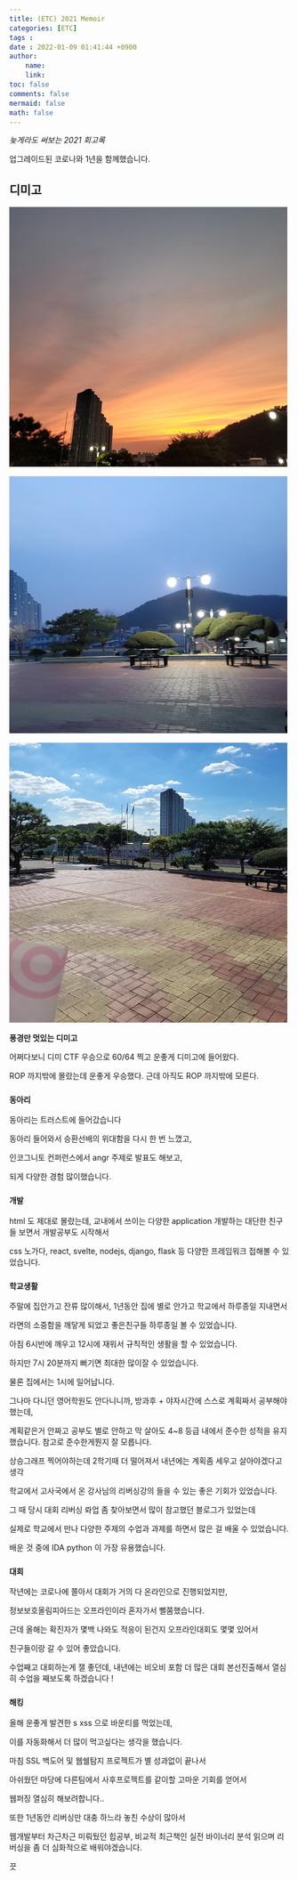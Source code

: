 ```yaml
---
title: (ETC) 2021 Memoir
categories: [ETC]
tags : 
date : 2022-01-09 01:41:44 +0900
author:
    name: 
    link: 
toc: false
comments: false
mermaid: false
math: false
---
```


*늦게라도 써보는 2021 회고록*

업그레이드된 코로나와 1년을 함께했습니다.

## 디미고

![IMG_20210913_185626.jpg](/assets/img/2022-01-09-(etc)-2021-memoir/IMG_20210913_185626.jpg)

![20210314_185444.jpg](/assets/img/2022-01-09-(etc)-2021-memoir/20210314_185444.jpg)

![IMG_20210917_151654.jpg](/assets/img/2022-01-09-(etc)-2021-memoir/IMG_20210917_151654.jpg)

**풍경만 멋있는 디미고**

어쩌다보니 디미 CTF 우승으로 60/64 찍고 운좋게 디미고에 들어왔다.

ROP 까지밖에 몰랐는데  운좋게 우승했다. 근데 아직도 ROP 까지밖에 모른다.

### `동아리`

동아리는 트러스트에 들어갔습니다

동아리 들어와서 승환선배의 위대함을 다시 한 번 느꼈고,

인코그니토 컨퍼런스에서 angr 주제로 발표도 해보고,

되게 다양한 경험 많이했습니다.

### `개발`

html 도 제대로 몰랐는데, 교내에서 쓰이는 다양한 application 개발하는 대단한 친구들 보면서 개발공부도 시작해서

css 노가다, react, svelte, nodejs, django, flask 등 다양한 프레임워크 접해볼 수 있었습니다.

### `학교생활`

주말에 집안가고 잔류 많이해서, 1년동안 집에 별로 안가고 학교에서 하루종일 지내면서

라면의 소중함을 깨닿게 되었고 좋은친구들 하루종일 볼 수 있었습니다.

아침 6시반에 깨우고 12시에 재워서 규칙적인 생활을 할 수 있었습니다.

하지만 7시 20분까지 뻐기면 최대한 많이잘 수 있었습니다.

물론 집에서는 1시에 일어납니다.

그나마 다니던 영어학원도 안다니니까, 방과후 + 야자시간에 스스로 계획짜서 공부해야 했는데,

계획같은거 안짜고 공부도 별로 안하고 막 살아도 4~8 등급 내에서 준수한 성적을 유지했습니다. 참고로 준수한게뭔지 잘 모릅니다. 

상승그래프 찍어야하는데 2학기때 더 떨어져서 내년에는 계획좀 세우고 살아야겠다고 생각

학교에서 고사국에서 온 강사님의 리버싱강의 들을 수 있는 좋은 기회가 있었습니다.

그 때 당시 대회 리버싱 롸업 좀 찾아보면서 많이 참고했던 블로그가 있었는데

실제로 학교에서 만나 다양한 주제의 수업과 과제를 하면서 많은 걸 배울 수 있었습니다.

배운 것 중에 IDA python 이 가장 유용했습니다. 

### `대회`

작년에는 코로나에 쫄아서 대회가 거의 다 온라인으로 진행되었지만, 

정보보호올림피아드는 오프라인이라 혼자가서 뻘쭘했습니다.

근데 올해는 확진자가 몇백 나와도 적응이 된건지 오프라인대회도 몇몇 있어서

친구들이랑 갈 수 있어 좋았습니다.

수업째고 대회하는게 잴 좋던데, 내년에는 비오비 포함 더 많은 대회 본선진출해서 열심히 수업을 째보도록 하겠습니다 !

### `해킹`

올해 운좋게 발견한 s xss 으로 바운티를 먹었는데,

이를 자동화해서 더 많이 먹고싶다는 생각을 했습니다.

마침 SSL 백도어 및 웹쉘탐지 프로젝트가 별 성과없이 끝나서 

아쉬웠던 마당에 다른팀에서 사후프로젝트를 같이할 고마운 기회를 얻어서

웹퍼징 열심히 해보려합니다..

또한 1년동안 리버싱만 대충 하느라 놓친 수상이 많아서

웹개발부터 차근차근 미뤄뒀던 힙공부, 비교적 최근책인 실전 바이너리 분석 읽으며 리버싱을 좀 더 심화적으로 배워야겠습니다.

끗